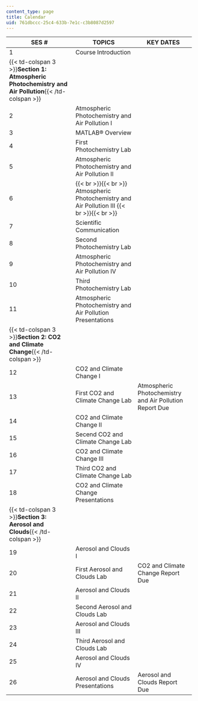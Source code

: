 ```yaml
---
content_type: page
title: Calendar
uid: 761dbccc-25c4-633b-7e1c-c3b8087d2597
---
```


| SES # | TOPICS | KEY DATES |
| --- | --- | --- |
| 1 | Course Introduction | &nbsp; |
| {{< td-colspan 3 >}}**Section 1: Atmospheric Photochemistry and Air Pollution**{{< /td-colspan >}} |||
| 2 | Atmospheric Photochemistry and Air Pollution I | &nbsp; |
| 3 | MATLAB® Overview | &nbsp; |
| 4 | First Photochemistry Lab | &nbsp; |
| 5 | Atmospheric Photochemistry and Air Pollution II | &nbsp; |
| 6 |  {{< br >}}{{< br >}} Atmospheric Photochemistry and Air Pollution III {{< br >}}{{< br >}}  | &nbsp; |
| 7 | Scientific Communication | &nbsp; |
| 8 | Second Photochemistry Lab | &nbsp; |
| 9 | Atmospheric Photochemistry and Air Pollution IV | &nbsp; |
| 10 | Third Photochemistry Lab | &nbsp; |
| 11 | Atmospheric Photochemistry and Air Pollution Presentations | &nbsp; |
| {{< td-colspan 3 >}}**Section 2: CO2 and Climate Change**{{< /td-colspan >}} |||
| 12 | CO2 and Climate Change I | &nbsp; |
| 13 | First CO2 and Climate Change Lab | Atmospheric Photochemistry and Air Pollution Report Due |
| 14 | CO2 and Climate Change II | &nbsp; |
| 15 | Secend CO2 and Climate Change Lab | &nbsp; |
| 16 | CO2 and Climate Change III | &nbsp; |
| 17 | Third CO2 and Climate Change Lab | &nbsp; |
| 18 | CO2 and Climate Change Presentations |
| {{< td-colspan 3 >}}**Section 3: Aerosol and Clouds**{{< /td-colspan >}} |||
| 19 | Aerosol and Clouds I | &nbsp; |
| 20 | First Aerosol and Clouds Lab | CO2 and Climate Change Report Due |
| 21 | Aerosol and Clouds II | &nbsp; |
| 22 | Second Aerosol and Clouds Lab | &nbsp; |
| 23 | Aerosol and Clouds III | &nbsp; |
| 24 | Third Aerosol and Clouds Lab | &nbsp; |
| 25 | Aerosol and Clouds IV | &nbsp; |
| 26 | Aerosol and Clouds Presentations | Aerosol and Clouds Report Due